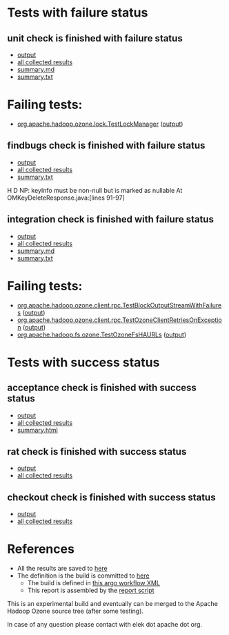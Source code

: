 # Tests with failure status

## unit check is finished with failure status

   * [output](https://raw.githubusercontent.com/elek/ozone-ci/master/pr/pr-hdds-2182-6nnwk/unit/output.log)
   * [all collected results](https://github.com/elek/ozone-ci/tree/master/pr/pr-hdds-2182-6nnwk/unit)
   * [summary.md](https://github.com/elek/ozone-ci/tree/master/pr/pr-hdds-2182-6nnwk/unit/summary.md)
   * [summary.txt](https://github.com/elek/ozone-ci/tree/master/pr/pr-hdds-2182-6nnwk/unit/summary.txt)

# Failing tests: 

 * [org.apache.hadoop.ozone.lock.TestLockManager](hadoop-hdds/common/org.apache.hadoop.ozone.lock.TestLockManager.txt) ([output](hadoop-hdds/common/org.apache.hadoop.ozone.lock.TestLockManager-output.txt))

## findbugs check is finished with failure status

   * [output](https://raw.githubusercontent.com/elek/ozone-ci/master/pr/pr-hdds-2182-6nnwk/findbugs/output.log)
   * [all collected results](https://github.com/elek/ozone-ci/tree/master/pr/pr-hdds-2182-6nnwk/findbugs)
   * [summary.txt](https://github.com/elek/ozone-ci/tree/master/pr/pr-hdds-2182-6nnwk/findbugs/summary.txt)

H D NP: keyInfo must be non-null but is marked as nullable  At OMKeyDeleteResponse.java:[lines 91-97]

## integration check is finished with failure status

   * [output](https://raw.githubusercontent.com/elek/ozone-ci/master/pr/pr-hdds-2182-6nnwk/integration/output.log)
   * [all collected results](https://github.com/elek/ozone-ci/tree/master/pr/pr-hdds-2182-6nnwk/integration)
   * [summary.md](https://github.com/elek/ozone-ci/tree/master/pr/pr-hdds-2182-6nnwk/integration/summary.md)
   * [summary.txt](https://github.com/elek/ozone-ci/tree/master/pr/pr-hdds-2182-6nnwk/integration/summary.txt)

# Failing tests: 

 * [org.apache.hadoop.ozone.client.rpc.TestBlockOutputStreamWithFailures](hadoop-ozone/integration-test/org.apache.hadoop.ozone.client.rpc.TestBlockOutputStreamWithFailures.txt) ([output](hadoop-ozone/integration-test/org.apache.hadoop.ozone.client.rpc.TestBlockOutputStreamWithFailures-output.txt))
 * [org.apache.hadoop.ozone.client.rpc.TestOzoneClientRetriesOnException](hadoop-ozone/integration-test/org.apache.hadoop.ozone.client.rpc.TestOzoneClientRetriesOnException.txt) ([output](hadoop-ozone/integration-test/org.apache.hadoop.ozone.client.rpc.TestOzoneClientRetriesOnException-output.txt))
 * [org.apache.hadoop.fs.ozone.TestOzoneFsHAURLs](hadoop-ozone/ozonefs/org.apache.hadoop.fs.ozone.TestOzoneFsHAURLs.txt) ([output](hadoop-ozone/ozonefs/org.apache.hadoop.fs.ozone.TestOzoneFsHAURLs-output.txt))


# Tests with success status

## acceptance check is finished with success status

   * [output](https://raw.githubusercontent.com/elek/ozone-ci/master/pr/pr-hdds-2182-6nnwk/acceptance/output.log)
   * [all collected results](https://github.com/elek/ozone-ci/tree/master/pr/pr-hdds-2182-6nnwk/acceptance)
   * [summary.html](https://elek.github.io/ozone-ci/pr/pr-hdds-2182-6nnwk/acceptance/summary.html)


## rat check is finished with success status

   * [output](https://raw.githubusercontent.com/elek/ozone-ci/master/pr/pr-hdds-2182-6nnwk/rat/output.log)
   * [all collected results](https://github.com/elek/ozone-ci/tree/master/pr/pr-hdds-2182-6nnwk/rat)


## checkout check is finished with success status

   * [output](https://raw.githubusercontent.com/elek/ozone-ci/master/pr/pr-hdds-2182-6nnwk/checkout/output.log)
   * [all collected results](https://github.com/elek/ozone-ci/tree/master/pr/pr-hdds-2182-6nnwk/checkout)




# References

 * All the results are saved to [here](https://github.com/elek/ozone-ci/tree/master/pr/pr-hdds-2182-6nnwk/)
 * The definition is the build is committed to [here](https://github.com/elek/argo-ozone)
    * The build is defined in [this argo workflow XML](https://github.com/elek/argo-ozone/blob/master/ozone-build.yaml)
    * This report is assembled by the [report script](https://github.com/elek/argo-ozone/blob/master/scripts/report.sh)

This is an experimental build and eventually can be merged to the Apache Hadoop Ozone source tree (after some testing).

In case of any question please contact with elek dot apache dot org.
